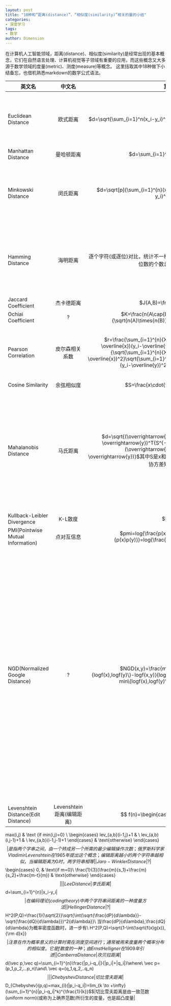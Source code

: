 ```yaml
---
layout: post
title: "18种和“距离(distance)”、“相似度(similarity)”相关的量的小结"
categories: 
- 深度学习
tags: 
- 数学
author: Dimension
---
```


在计算机人工智能领域，距离(distance)、相似度(similarity)是经常出现的基本概念，它们在自然语言处理、计算机视觉等子领域有重要的应用，而这些概念又大多源于数学领域的度量(metric)、测度(measure)等概念。 
这里拮取其中18种做下小结备忘，也借机熟悉markdown的数学公式语法。

| 英文名 | 中文名 | 算式 | 说明 | 
| ------------- |:-------------:| -----:| -----:| 
| Euclidean Distance | 欧式距离 | $d=\sqrt{\sum_{i=1}^n(x_i-y_i)^2}$ | 	以古希腊数学家欧几里得命名的距离；也就是我们直观的两点之间直线最短的直线距离|
|Manhattan Distance|曼哈顿距离|$d=\sum_{i=1}^{n}|x_i-y_i|$|	是由十九世纪的赫尔曼·闵可夫斯基所创词汇；是种使用在几何度量空间的几何学用语，用以标明两个点在标准坐标系上的绝对轴距总和；也就是和象棋中的“車”一样横平竖直的走过的距离；曼哈顿距离是超凸度量|
|Minkowski Distance|闵氏距离|$d=\sqrt[p]{\sum_{i=1}^{n}(x_i-y_i)^p}$|	以俄罗斯数学家闵可夫斯基命名的距离；是欧式距离的推广，p=2时等价于欧氏距离，和p-范数等值|
|Hamming Distance|海明距离|逐个字符(或逐位)对比，统计不一样的位数的个数总和|	所得值越小，参与对比的两个元素约相似；下面是从wikipedia借的4bit的海明距离示意图![这里写图片描述](https://img-blog.csdn.net/20180817210320214?watermark/2/text/aHR0cHM6Ly9ibG9nLmNzZG4ubmV0L3dzYzEyMzU4/font/5a6L5L2T/fontsize/400/fill/I0JBQkFCMA==/dissolve/70)|
|Jaccard Coefficient|杰卡德距离|$J(A,B)=\frac{|A\cap{B}|}{A\cup{B}}$|	越大越相似；分子是A和B的交集大小，分母是A和B的并集大小|
|Ochiai Coefficient|?|$K=\frac{n(A\cap{B})}{\sqrt{n(A)\times{n(B)}}}$||
|Pearson Correlation|皮尔森相关系数|$r=\frac{\sum_{i=1}^{n}(X_i-\overline{x})(y_i-\overline{y})}{\sqrt{\sum_{i=1}^{n}(X_i-\overline{x})^2}\sqrt{\sum_{i=1}^{n}(y_i-\overline{y})^2}}$|	分子是两个集合的交集大小，分母是两个集合大小的几何平均值。是余弦相似性的一种形式|
|Cosine Similarity|余弦相似度|$S=\frac{x\cdot{y}}{|x||y|}$||
|Mahalanobis Distance|马氏距离|$d=\sqrt{(\overrightarrow{x}-\overrightarrow{y})^T{S^{-1}}(\overrightarrow{x}-\overrightarrow{y})}$其中S是x和y的协方差矩阵|印度统计学家马哈拉诺比斯(P. C. Mahalanobis)提出的，表示数据的协方差距离。它是一种有效的计算两个未知样本集的相似度的方法；若协方差矩阵是对角阵(diagonal)，则该距离退化为欧式距离|
|Kullback-Leibler Divergence|K-L散度|$D(P||Q)=\sum_{i=1}^{n}P(i)log{\frac{P(i)}{Q(i)}}$|	即相对熵；是衡量两个分布(P、Q)之间的距离；越小越相似|
|PMI(Pointwise Mutual Information)|点对互信息|$pmi=log{\frac{p(x,y)}{p(x)p(y)}}=log{\frac{p(y|x)}{p(y)}}$|	利用co-occurance来衡量x和y的相似度；越大越相关；可以看做局部点的互信息(mutual information)|
|NGD(Normalized Google Distance)|?|$NGD(x,y)=\frac{max\{logf(x),logf(y)\}-logf(x,y)}{logM-min\{logf(x),logf(y)\}}$|	这是google用来衡量两个不同的关键字(keyword)的检索结果之间的相关程度；其中f(x)代表包含了关键字x的页面数量，f(x,y)代表同时包含了关键字x和关键字y的页面的数量，M代表google所搜索的总页数；若两个关键字总是成对出现在页面上，那么NGD值为0，相反的，如果两个关键字在所有页面上都没有同时出现过，那么NGD值为无穷；该量是从normalized compression distance (Cilibrasi & Vitanyi 2003)衍生而来的|
|Levenshtein Distance(Edit Distance)|Levenshtein距离(编辑距离)|$$  f(n)=\begin{cases} 
max(i,j) & \text {if min(i,j)=0} \\ 
\begin{cases}
lev_{a,b}(i-1,j)+1 & \\
lev_(a,b)(i,j-1)+1 & \\
lev_{a,b}(i-1,j-1)+1
\end{cases} & \text{otherwise}
\end{cases}$$|是指两个字串之间，由一个转成另一个所需的最少编辑操作次数；俄罗斯科学家Vladimir Levenshtein在1965年提出这个概念；编辑距离越小的两个字符串越相似，当编辑距离为0时，两字符串相等|
|Jaro-Winkler Distance|?|$$
\begin{cases}
0, & \text{if m=0}\\
\frac{1}{3}(\frac{m}{s_1}+\frac{m}{s_2}+\frac{m-t}{m}) & \text{otherwise}
\end{cases}
$$||
|Lee Distance|李氏距离|$$d=\sum_{i=1}^{n}|x_i-y_i|$$|在编码理论(coding theory)中两个字符串间距离的一种度量方法|
|Hellinger Distance|?|$$H^2(P,Q)=\frac{1}{\sqrt{2}}\sqrt{\int(\sqrt{\frac{dP}{d\lambda}}-\sqrt{\frac{dQ}{d\lambda}})^2{d\lambda}}\\
当\frac{dP}{d\lambda},\frac{dQ}{d\lambda}为概率密度函数时，进一步有\\
H^2(P,Q)=\sqrt{1-\int{\sqrt{f(x)g(x)}\,{\rm d}x}}$$|注意在作为概率意义的计算时需在测度空间进行；通常被用来度量两个概率分布的相似度，它是f散度的一种；由Ernst Helligner在1909年引进|
|Canberra Distance|坎贝拉距离|$$d(\vec p,\vec q)=\sum_{i=1}^{n}\frac{|p_i-q_i|}{|p_i|+|q_i|}\\where\\
\vec p=(p_1,p_2,...p_n)\\and\\
\vec q=(q_1,q_2,..q_n)$$||
|Chebyshev Distance|切比雪夫距离|$$D_{Chebyshev}(p,q)=max_{i}(|p_i-q_i|)=lim_{k \to +\infty}(\sum_{i=1}^{n}|p_i-q_i|^k)^{\frac{1}{k}}$$|切比雪夫距离是由一致范数(uniform norm)(或称为上确界范数)所衍生的度量，也是超凸度量|

 